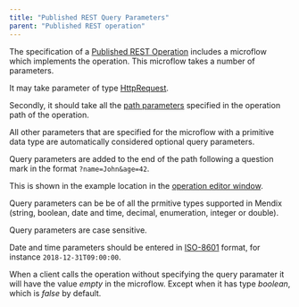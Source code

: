 ```yaml
---
title: "Published REST Query Parameters"
parent: "Published REST operation"
---
```


The specification of a [Published REST Operation](published-rest-operation) includes a microflow which implements the operation. This microflow takes a number of parameters. 

It may take parameter of type [HttpRequest](http-request-and-response-entities#http-request). 

Secondly, it should take all the [path parameters](published-rest-path-parameters) specified in the operation path of the operation.

All other parameters that are specified for the microflow with a primitive data type are automatically considered optional query parameters. 

Query parameters are added to the end of the path following a question mark in the format `?name=John&age=42`.

This is shown in the example location in the [operation editor window](published-rest-operation).

Query parameters can be be of all the prmitive types supported in Mendix (string, boolean, date and time, decimal, enumeration, integer or double).

Query parameters are case sensitive.

Date and time parameters should be entered in [ISO-8601](https://www.w3schools.com/xml/schema_dtypes_date.asp) format, for instance `2018-12-31T09:00:00`.

When a client calls the operation without specifying the query paramater it will have the value _empty_ in the microflow. Except when it has type _boolean_, which is _false_ by default.
